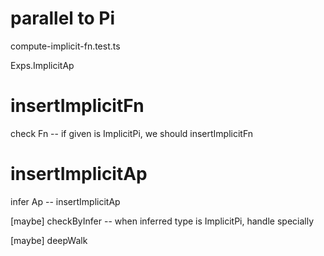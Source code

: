 # parallel to Pi

compute-implicit-fn.test.ts

Exps.ImplicitAp

# insertImplicitFn

check Fn -- if given is ImplicitPi, we should insertImplicitFn

# insertImplicitAp

infer Ap -- insertImplicitAp

[maybe] checkByInfer -- when inferred type is ImplicitPi, handle specially

[maybe] deepWalk
